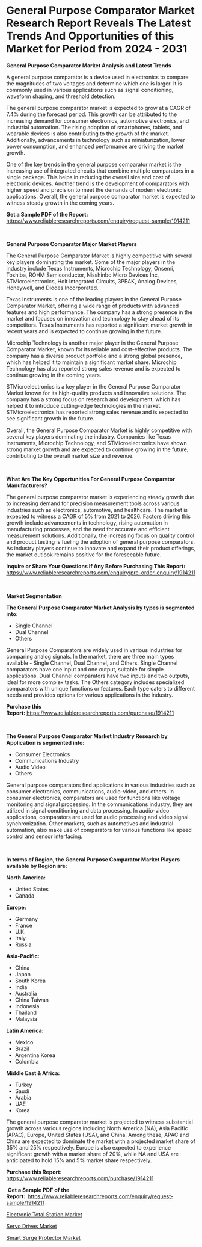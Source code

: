 <p><h1>General Purpose Comparator Market Research Report Reveals The Latest Trends And Opportunities of this Market for Period from 2024 - 2031</h1></p><p><strong>General Purpose Comparator Market Analysis and Latest Trends</strong></p>
<p><p>A general purpose comparator is a device used in electronics to compare the magnitudes of two voltages and determine which one is larger. It is commonly used in various applications such as signal conditioning, waveform shaping, and threshold detection.</p><p>The general purpose comparator market is expected to grow at a CAGR of 7.4% during the forecast period. This growth can be attributed to the increasing demand for consumer electronics, automotive electronics, and industrial automation. The rising adoption of smartphones, tablets, and wearable devices is also contributing to the growth of the market. Additionally, advancements in technology such as miniaturization, lower power consumption, and enhanced performance are driving the market growth.</p><p>One of the key trends in the general purpose comparator market is the increasing use of integrated circuits that combine multiple comparators in a single package. This helps in reducing the overall size and cost of electronic devices. Another trend is the development of comparators with higher speed and precision to meet the demands of modern electronic applications. Overall, the general purpose comparator market is expected to witness steady growth in the coming years.</p></p>
<p><strong>Get a Sample PDF of the Report:&nbsp;</strong> <a href="https://www.reliableresearchreports.com/enquiry/request-sample/1914211">https://www.reliableresearchreports.com/enquiry/request-sample/1914211</a></p>
<p>&nbsp;</p>
<p><strong>General Purpose Comparator Major Market Players</strong></p>
<p><p>The General Purpose Comparator Market is highly competitive with several key players dominating the market. Some of the major players in the industry include Texas Instruments, Microchip Technology, Onsemi, Toshiba, ROHM Semiconductor, Nisshinbo Micro Devices Inc, STMicroelectronics, Holt Integrated Circuits, 3PEAK, Analog Devices, Honeywell, and Diodes Incorporated.</p><p>Texas Instruments is one of the leading players in the General Purpose Comparator Market, offering a wide range of products with advanced features and high performance. The company has a strong presence in the market and focuses on innovation and technology to stay ahead of its competitors. Texas Instruments has reported a significant market growth in recent years and is expected to continue growing in the future.</p><p>Microchip Technology is another major player in the General Purpose Comparator Market, known for its reliable and cost-effective products. The company has a diverse product portfolio and a strong global presence, which has helped it to maintain a significant market share. Microchip Technology has also reported strong sales revenue and is expected to continue growing in the coming years.</p><p>STMicroelectronics is a key player in the General Purpose Comparator Market known for its high-quality products and innovative solutions. The company has a strong focus on research and development, which has helped it to introduce cutting-edge technologies in the market. STMicroelectronics has reported strong sales revenue and is expected to see significant growth in the future.</p><p>Overall, the General Purpose Comparator Market is highly competitive with several key players dominating the industry. Companies like Texas Instruments, Microchip Technology, and STMicroelectronics have shown strong market growth and are expected to continue growing in the future, contributing to the overall market size and revenue.</p></p>
<p>&nbsp;</p>
<p><strong>What Are The Key Opportunities For General Purpose Comparator Manufacturers?</strong></p>
<p><p>The general purpose comparator market is experiencing steady growth due to increasing demand for precision measurement tools across various industries such as electronics, automotive, and healthcare. The market is expected to witness a CAGR of 5% from 2021 to 2026. Factors driving this growth include advancements in technology, rising automation in manufacturing processes, and the need for accurate and efficient measurement solutions. Additionally, the increasing focus on quality control and product testing is fueling the adoption of general purpose comparators. As industry players continue to innovate and expand their product offerings, the market outlook remains positive for the foreseeable future.</p></p>
<p><strong>Inquire or Share Your Questions If Any Before Purchasing This Report:</strong> <a href="https://www.reliableresearchreports.com/enquiry/pre-order-enquiry/1914211">https://www.reliableresearchreports.com/enquiry/pre-order-enquiry/1914211</a></p>
<p>&nbsp;</p>
<p><strong>Market Segmentation</strong></p>
<p><strong>The General Purpose Comparator Market Analysis by types is segmented into:</strong></p>
<p><ul><li>Single Channel</li><li>Dual Channel</li><li>Others</li></ul></p>
<p><p>General Purpose Comparators are widely used in various industries for comparing analog signals. In the market, there are three main types available - Single Channel, Dual Channel, and Others. Single Channel comparators have one input and one output, suitable for simple applications. Dual Channel comparators have two inputs and two outputs, ideal for more complex tasks. The Others category includes specialized comparators with unique functions or features. Each type caters to different needs and provides options for various applications in the industry.</p></p>
<p><strong>Purchase this Report:&nbsp;</strong><a href="https://www.reliableresearchreports.com/purchase/1914211">https://www.reliableresearchreports.com/purchase/1914211</a></p>
<p>&nbsp;</p>
<p><strong>The General Purpose Comparator Market Industry Research by Application is segmented into:</strong></p>
<p><ul><li>Consumer Electronics</li><li>Communications Industry</li><li>Audio Video</li><li>Others</li></ul></p>
<p><p>General purpose comparators find applications in various industries such as consumer electronics, communications, audio-video, and others. In consumer electronics, comparators are used for functions like voltage monitoring and signal processing. In the communications industry, they are utilized in signal conditioning and data processing. In audio-video applications, comparators are used for audio processing and video signal synchronization. Other markets, such as automotives and industrial automation, also make use of comparators for various functions like speed control and sensor interfacing.</p></p>
<p>&nbsp;</p>
<p><strong>In terms of Region, the General Purpose Comparator Market Players available by Region are:</strong></p>
<p>
    <p> <strong> North America: </strong>
        <ul>
            <li>United States</li>
            <li>Canada</li>
        </ul>
        </p> 
    <p> <strong> Europe: </strong>
        <ul>
            <li>Germany</li>
            <li>France</li>
            <li>U.K.</li>
            <li>Italy</li>
            <li>Russia</li>
        </ul>
        </p> 
    <p> <strong> Asia-Pacific: </strong>
        <ul>
            <li>China</li>
            <li>Japan</li>
            <li>South Korea</li>
            <li>India</li>
            <li>Australia</li>
            <li>China Taiwan</li>
            <li>Indonesia</li>
            <li>Thailand</li>
            <li>Malaysia</li>
        </ul>
        </p> 
    <p> <strong> Latin America: </strong>
        <ul>
            <li>Mexico</li>
            <li>Brazil</li>
            <li>Argentina Korea</li>
            <li>Colombia</li>
        </ul>
        </p> 
    <p> <strong> Middle East & Africa: </strong>
        <ul>
            <li>Turkey</li>
            <li>Saudi</li>
            <li>Arabia</li>
            <li>UAE</li>
            <li>Korea</li>
        </ul>
    </p>
    </p>
<p><p>The general purpose comparator market is projected to witness substantial growth across various regions including North America (NA), Asia Pacific (APAC), Europe, United States (USA), and China. Among these, APAC and China are expected to dominate the market with a projected market share of 35% and 25% respectively. Europe is also expected to experience significant growth with a market share of 20%, while NA and USA are anticipated to hold 15% and 5% market share respectively.</p></p>
<p><strong>Purchase this Report: </strong><a href="https://www.reliableresearchreports.com/purchase/1914211">https://www.reliableresearchreports.com/purchase/1914211</a></p>
<p>&nbsp;<strong>Get a Sample PDF of the Report:&nbsp;&nbsp;</strong><a href="https://www.reliableresearchreports.com/enquiry/request-sample/1914211">https://www.reliableresearchreports.com/enquiry/request-sample/1914211</a></p>
<p><strong></strong></p>
<p><p><a href="https://github.com/mancsybtousav/Market-Research-Report-List-1/blob/main/electronic-total-station-market.md">Electronic Total Station Market</a></p><p><a href="https://github.com/josesg55/Market-Research-Report-List-2/blob/main/servo-drives-market.md">Servo Drives Market</a></p><p><a href="https://github.com/AKSHATREPORTPRIME/Market-Research-Report-List-3/blob/main/smart-surge-protector-market.md">Smart Surge Protector Market</a></p></p>